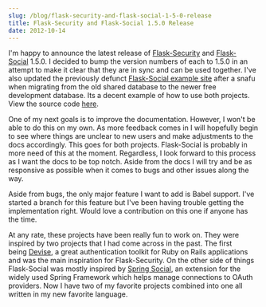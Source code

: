 ```yaml
---
slug: /blog/flask-security-and-flask-social-1-5-0-release
title: Flask-Security and Flask-Social 1.5.0 Release
date: 2012-10-14
---
```

I'm happy to announce the latest release of [Flask-Security](http://packages.python.org/Flask-Security) and [Flask-Social](http://packages.python.org/Flask-Social/) 1.5.0. 
I decided to bump the version numbers of each to 1.5.0 in an attempt to make it clear that they are in sync and can be used together. 
I've also updated the previously defunct [Flask-Social example site](http://flask-social-example.herokuapp.com/) after a snafu when migrating from the old shared database to the newer free development database. 
Its a decent example of how to use both projects. 
View the source code [here](https://github.com/mattupstate/flask-social-example).

One of my next goals is to improve the documentation. 
However, I won't be able to do this on my own. 
As more feedback comes in I will hopefully begin to see where things are unclear to new users and make adjustments to the docs accordingly. 
This goes for both projects. 
Flask-Social is probably in more need of this at the moment. 
Regardless, I look forward to this process as I want the docs to be top notch. 
Aside from the docs I will try and be as responsive as possible when it comes to bugs and other issues along the way.

Aside from bugs, the only major feature I want to add is Babel support. 
I've started a branch for this feature but I've been having trouble getting the implementation right. 
Would love a contribution on this one if anyone has the time.

At any rate, these projects have been really fun to work on. 
They were inspired by two projects that I had come across in the past. 
The first being [Devise](https://github.com/plataformatec/devise), a great authentication toolkit for Ruby on Rails applications and was the main inspiration for Flask-Security. 
On the other side of things Flask-Social was mostly inspired by [Spring Social](https://github.com/springsource/spring-social), an extension for the widely used Spring Framework which helps manage connections to OAuth providers. 
Now I have two of my favorite projects combined into one all written in my new favorite language.


